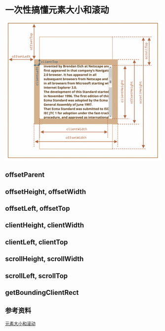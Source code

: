 # 一次性搞懂元素大小和滚动

![css-size.png](./images/css-size.png)

## offsetParent

## offsetHeight, offsetWidth

## offsetLeft, offsetTop

## clientHeight, clientWidth

## clientLeft, clientTop

## scrollHeight, scrollWidth

## scrollLeft, scrollTop


## getBoundingClientRect

## 参考资料

[元素大小和滚动](https://zh.javascript.info/size-and-scroll)
